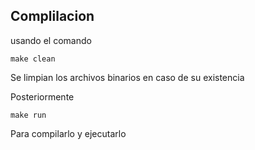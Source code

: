 ## Complilacion

usando el comando
```
make clean
```
Se limpian los archivos binarios en caso de su existencia

Posteriormente
```
make run
```
Para compilarlo y ejecutarlo